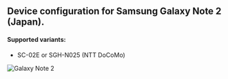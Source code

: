 ## Device configuration for Samsung Galaxy Note 2 (Japan).

#### Supported variants:
* SC-02E or SGH-N025 (NTT DoCoMo)

 ![Galaxy Note 2](http://cdn2.gsmarena.com/vv/pics/samsung/samsung-galaxy-note-ii-n7100-new2.jpg "Galaxy Note 2") 

